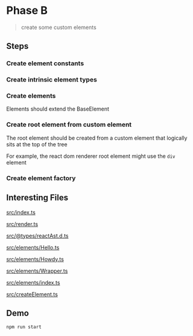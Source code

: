 # Phase B

> create some custom elements

## Steps

### Create element constants

### Create intrinsic element types

### Create elements

Elements should extend the BaseElement

### Create root element from custom element

The root element should be created from a custom element that logically
sits at the top of the tree

For example, the react dom renderer root element might use the `div` element

### Create element factory

## Interesting Files

[src/index.ts](src/index.ts)

[src/render.ts](src/render.ts)

[src/@types/reactAst.d.ts](src/@types/reactAst.d.ts)

[src/elements/Hello.ts](src/elements/Hello.ts)

[src/elements/Howdy.ts](src/elements/Howdy.ts)

[src/elements/Wrapper.ts](src/elements/Wrapper.ts)

[src/elements/index.ts](src/elements/index.ts)

[src/createElement.ts](src/createElement.ts)

## Demo

```sh
npm run start
```
